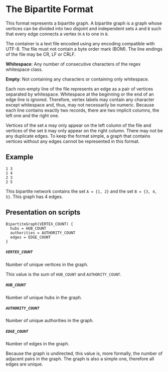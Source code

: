 # The Bipartite Format

This format represents a bipartite graph. A bipartite graph is a graph whose
vertices can be divided into two disjoint and independent sets `A` and `B` such
that every edge connects a vertex in `A` to one in `B`.

The container is a text file encoded using any encoding compatible with UTF-8.
The file must not contain a byte order mark (BOM). The line endings of the file
may be CR, LF or CRLF.

**Whitespace**: Any number of consecutive characters of the regex whitespace
class.

**Empty**: Not containing any characters or containing only whitespace.

Each non-empty line of the file represents an edge as a pair of vertices
separated by whitespace. Whitespace at the beginning or the end of an edge line
is ignored. Therefore, vertex labels may contain any character except whitespace
and, thus, may not necessarily be numeric. Because each line contains exactly
two records, there are two implicit columns, the left one and the right one.

Vertices of the set `A` may only appear on the left column of the file and
vertices of the set `B` may only appear on the right column. There may not be
any duplicate edges. To keep the format simple, a graph that contains vertices
without any edges cannot be represented in this format.

## Example

```
1 3
1 4
2 3
2 5
```

This bipartite network contains the set `A = {1, 2}` and the set
`B = {3, 4, 5}`. This graph has 4 edges.

## Presentation on scripts

```
BipartiteGraph(VERTEX_COUNT) {
  hubs = HUB_COUNT
  authorities = AUTHORITY_COUNT
  edges = EDGE_COUNT
}
```

##### `VERTEX_COUNT`

Number of unique vertices in the graph.

This value is the sum of `HUB_COUNT` and `AUTHORITY_COUNT`.

##### `HUB_COUNT`

Number of unique hubs in the graph.

##### `AUTHORITY_COUNT`

Number of unique authorities in the graph.

##### `EDGE_COUNT`

Number of edges in the graph.

Because the graph is undirected, this value is, more formally, the number of
adjacent pairs in the graph. The graph is also a simple one, therefore all edges
are unique.
